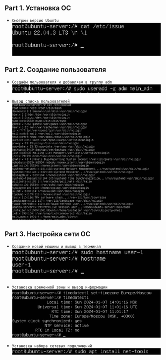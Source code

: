 ## Part 1. Установка ОС

- ``Смотрим версию Ubuntu ``<br>
![A chto tut](./png/1.png)<br>


## Part 2. Создание пользователя
- ``Создаём пользователя и добавляем в группу adm ``<br>
![A chto tut](./png/2.png)<br>

- ``Вывод списка пользователей ``<br>
![A chto tut](./png/3.png)<br>

## Part 3. Настройка сети ОС
- ``Создание новой машины и вывод в терминал ``<br>
![A chto tut](./png/4.png)<br>

- ``Установка временной зоны и вывод информации``<br>
![A chto tut](./png/5.png)<br>

- ``Установка набора сетевых подключений``<br>
![A chto tut](./png/6.png)<br>







